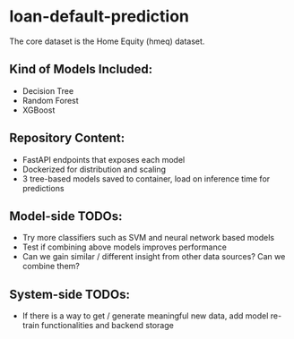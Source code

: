 # loan-default-prediction

The core dataset is the Home Equity (hmeq) dataset.

## Kind of Models Included:

- Decision Tree
- Random Forest
- XGBoost

## Repository Content:

- FastAPI endpoints that exposes each model
- Dockerized for distribution and scaling
- 3 tree-based models saved to container, load on inference time for predictions

## Model-side TODOs:

- Try more classifiers such as SVM and neural network based models
- Test if combining above models improves performance
- Can we gain similar / different insight from other data sources? Can we combine them?

## System-side TODOs:

- If there is a way to get / generate meaningful new data, add model re-train functionalities and backend storage